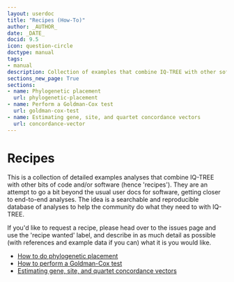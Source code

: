 ```yaml
---
layout: userdoc
title: "Recipes (How-To)"
author: _AUTHOR_
date: _DATE_
docid: 9.5
icon: question-circle
doctype: manual
tags:
- manual
description: Collection of examples that combine IQ-TREE with other software.
sections_new_page: True
sections:
- name: Phylogenetic placement
  url: phylogenetic-placement
- name: Perform a Goldman-Cox test 
  url: goldman-cox-test
- name: Estimating gene, site, and quartet concordance vectors 
  url: concordance-vector
---
```


# Recipes

This is a collection of detailed examples analyses that combine IQ-TREE with other bits of code and/or software (hence 'recipes'). They are an attempt to go a bit beyond the usual user docs for software, getting closer to end-to-end analyses. The idea is a searchable and reproducible database of analyses to help the community do what they need to with IQ-TREE.

If you'd like to request a recipe, please head over to the issues page and use the 'recipe wanted' label, and describe in as much detail as possible (with references and example data if you can) what it is you would like.

* [How to do phylogenetic placement](phylogenetic-placement)
* [How to perform a Goldman-Cox test](goldman-cox-test)
* [Estimating gene, site, and quartet concordance vectors](concordance-vector)